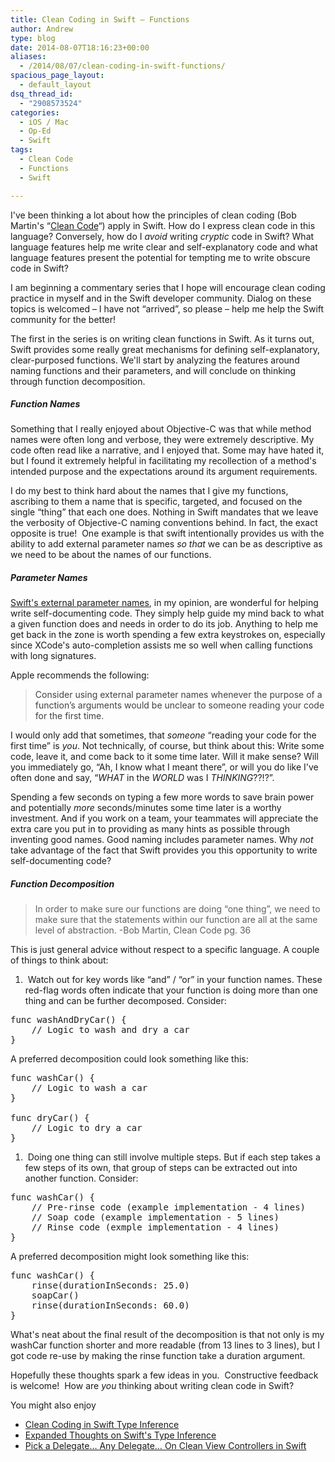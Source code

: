 ```yaml
---
title: Clean Coding in Swift – Functions
author: Andrew
type: blog
date: 2014-08-07T18:16:23+00:00
aliases:
  - /2014/08/07/clean-coding-in-swift-functions/
spacious_page_layout:
  - default_layout
dsq_thread_id:
  - "2908573524"
categories:
  - iOS / Mac
  - Op-Ed
  - Swift
tags:
  - Clean Code
  - Functions
  - Swift

---
```

I've been thinking a lot about how the principles of clean coding (Bob Martin's &#8220;<a title="Amazon - Clean Code" href="http://www.amazon.com/Clean-Code-Handbook-Software-Craftsmanship/dp/0132350882" target="_blank">Clean Code</a>&#8220;) apply in Swift. How do I express clean code in this language? Conversely, how do I _avoid_ writing _cryptic_ code in Swift? What language features help me write clear and self-explanatory code and what language features present the potential for tempting me to write obscure code in Swift?

I am beginning a commentary series that I hope will encourage clean coding practice in myself and in the Swift developer community. Dialog on these topics is welcomed – I have not &#8220;arrived&#8221;, so please – help me help the Swift community for the better!

The first in the series is on writing clean functions in Swift. As it turns out, Swift provides some really great mechanisms for defining self-explanatory, clear-purposed functions. We'll start by analyzing the features around naming functions and their parameters, and will conclude on thinking through function decomposition.

##### Function Names

Something that I really enjoyed about Objective-C was that while method names were often long and verbose, they were extremely descriptive. My code often read like a narrative, and I enjoyed that. Some may have hated it, but I found it extremely helpful in facilitating my recollection of a method's intended purpose and the expectations around its argument requirements.

I do my best to think hard about the names that I give my functions, ascribing to them a name that is specific, targeted, and focused on the single &#8220;thing&#8221; that each one does. Nothing in Swift mandates that we leave the verbosity of Objective-C naming conventions behind. In fact, the exact opposite is true!  One example is that swift intentionally provides us with the ability to add external parameter names _so that_ we can be as descriptive as we need to be about the names of our functions.

##### Parameter Names

<a title="Apple Developer Documentation - External Parameter Names" href="https://developer.apple.com/library/prerelease/mac/documentation/Swift/Conceptual/Swift_Programming_Language/Functions.html#//apple_ref/doc/uid/TP40014097-CH10-XID_255" target="_blank">Swift's external parameter names</a>, in my opinion, are wonderful for helping write self-documenting code. They simply help guide my mind back to what a given function does and needs in order to do its job. Anything to help me get back in the zone is worth spending a few extra keystrokes on, especially since XCode's auto-completion assists me so well when calling functions with long signatures.

Apple recommends the following:

> <span style="color: #414141;">Consider using external parameter names whenever the purpose of a function’s arguments would be unclear to someone reading your code for the first time.</span>

I would only add that sometimes, that _someone_ &#8220;reading your code for the first time&#8221; is _you_. Not technically, of course, but think about this: Write some code, leave it, and come back to it some time later. Will it make sense? Will you immediately go, &#8220;Ah, I know what I meant there&#8221;, or will you do like I've often done and say, &#8220;_WHAT_ in the _WORLD_ was I _THINKING_??!?&#8221;.

Spending a few seconds on typing a few more words to save brain power and potentially _more_ seconds/minutes some time later is a worthy investment. And if you work on a team, your teammates will appreciate the extra care you put in to providing as many hints as possible through inventing good names. Good naming includes parameter names. Why _not_ take advantage of the fact that Swift provides you this opportunity to write self-documenting code?

##### Function Decomposition

> In order to make sure our functions are doing &#8220;one thing&#8221;, we need to make sure that the statements within our function are all at the same level of abstraction. -Bob Martin, Clean Code pg. 36

This is just general advice without respect to a specific language. A couple of things to think about:

  1.  Watch out for key words like &#8220;and&#8221; / &#8220;or&#8221; in your function names. These red-flag words often indicate that your function is doing more than one thing and can be further decomposed. Consider:

<pre class="lang:swift decode:true">func washAndDryCar() {
    // Logic to wash and dry a car
}</pre>

A preferred decomposition could look something like this:

<pre class="lang:swift decode:true">func washCar() {
    // Logic to wash a car
}

func dryCar() {
    // Logic to dry a car
}</pre>

  1.  Doing one thing can still involve multiple steps. But if each step takes a few steps of its own, that group of steps can be extracted out into another function. Consider:

<pre class="lang:swift decode:true">func washCar() {
    // Pre-rinse code (example implementation - 4 lines)
    // Soap code (example implementation - 5 lines)
    // Rinse code (exmple implementation - 4 lines)
}</pre>

A preferred decomposition might look something like this:

<pre class="lang:swift decode:true ">func washCar() {
    rinse(durationInSeconds: 25.0)
    soapCar()
    rinse(durationInSeconds: 60.0)
}</pre>

What's neat about the final result of the decomposition is that not only is my <span class="lang:swift decode:true  crayon-inline">washCar</span> function shorter and more readable (from 13 lines to 3 lines), but I got code re-use by making the <span class="lang:swift decode:true  crayon-inline ">rinse</span> function take a duration argument.

Hopefully these thoughts spark a few ideas in you.  Constructive feedback is welcome!  How are _you_ thinking about writing clean code in Swift?

<div class="related-posts">
  <p>
    You might also enjoy
  </p>
  
  <ul>
    <li>
      <a title="Clean Coding in Swift – Type Inference" href="http://www.andrewcbancroft.com/2014/08/12/clean-coding-in-swift-type-inference/" target="_blank">Clean Coding in Swift Type Inference</a>
    </li>
    <li>
      <a title="Expanded Thoughts on Swift’s Type Inference" href="http://www.andrewcbancroft.com/2014/08/20/expanded-thoughts-on-swifts-type-inference/" target="_blank">Expanded Thoughts on Swift's Type Inference</a>
    </li>
    <li>
      <a title="Pick a Delegate… Any Delegate… On Clean View Controllers in Swift" href="http://www.andrewcbancroft.com/2014/08/26/pick-a-delegate-clean-view-controllers-in-swift/" target="_blank">Pick a Delegate… Any Delegate… On Clean View Controllers in Swift</a>
    </li>
  </ul>
</div>